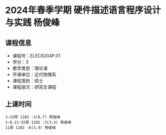 # 2024年春季学期 硬件描述语言程序设计与实践 杨俊峰






## 课程信息

- 课程号：ELEC6204P.01
- 学分：3
- 教学类型：理论课
- 开课单位：近代物理系
- 课程类别：硕士
- 课程层次：研究生课程

## 上课时间

```
1~15周 1102 :1(6,7) 杨俊峰
1~9,11~15周 1102 :3(3,4) 杨俊峰
11周 1102 :6(3,4) 杨俊峰
```


